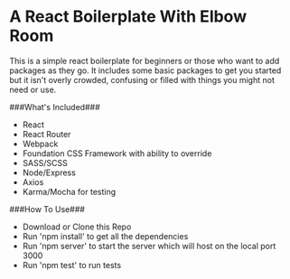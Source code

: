 A React Boilerplate With Elbow Room
=
This is a simple react boilerplate for beginners or those who want to add packages as they go. It includes some basic packages to get you started but it isn't overly crowded, confusing or filled with things you might not need or use.

###What's Included###
- React
- React Router
- Webpack
- Foundation CSS Framework with ability to override
- SASS/SCSS
- Node/Express
- Axios
- Karma/Mocha for testing

###How To Use###
- Download or Clone this Repo
- Run 'npm install' to get all the dependencies
- Run 'npm server' to start the server which will host on the local port 3000
- Run 'npm test' to run tests
